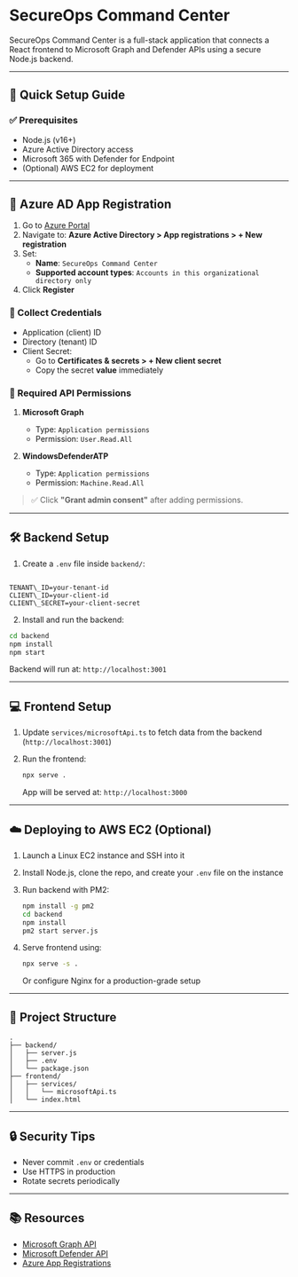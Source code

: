 # SecureOps Command Center

SecureOps Command Center is a full-stack application that connects a React frontend to Microsoft Graph and Defender APIs using a secure Node.js backend.

---

## 🚀 Quick Setup Guide

### ✅ Prerequisites

- Node.js (v16+)
- Azure Active Directory access
- Microsoft 365 with Defender for Endpoint
- (Optional) AWS EC2 for deployment

---

## 🔐 Azure AD App Registration

1. Go to [Azure Portal](https://portal.azure.com)
2. Navigate to: **Azure Active Directory > App registrations > + New registration**
3. Set:
   - **Name**: `SecureOps Command Center`
   - **Supported account types**: `Accounts in this organizational directory only`
4. Click **Register**

### 📄 Collect Credentials

- Application (client) ID
- Directory (tenant) ID
- Client Secret:
  - Go to **Certificates & secrets > + New client secret**
  - Copy the secret **value** immediately

### 🔑 Required API Permissions

1. **Microsoft Graph**
   - Type: `Application permissions`
   - Permission: `User.Read.All`

2. **WindowsDefenderATP**
   - Type: `Application permissions`
   - Permission: `Machine.Read.All`

> ✅ Click **"Grant admin consent"** after adding permissions.

---

## 🛠️ Backend Setup

1. Create a `.env` file inside `backend/`:

```

TENANT\_ID=your-tenant-id
CLIENT\_ID=your-client-id
CLIENT\_SECRET=your-client-secret

````

2. Install and run the backend:

```bash
cd backend
npm install
npm start
````

Backend will run at: `http://localhost:3001`

---

## 💻 Frontend Setup

1. Update `services/microsoftApi.ts` to fetch data from the backend (`http://localhost:3001`)
2. Run the frontend:

   ```bash
   npx serve .
   ```

   App will be served at: `http://localhost:3000`

---

## ☁️ Deploying to AWS EC2 (Optional)

1. Launch a Linux EC2 instance and SSH into it

2. Install Node.js, clone the repo, and create your `.env` file on the instance

3. Run backend with PM2:

   ```bash
   npm install -g pm2
   cd backend
   npm install
   pm2 start server.js
   ```

4. Serve frontend using:

   ```bash
   npx serve -s .
   ```

   Or configure Nginx for a production-grade setup

---

## 📁 Project Structure

```
.
├── backend/
│   ├── server.js
│   ├── .env
│   └── package.json
├── frontend/
│   ├── services/
│   │   └── microsoftApi.ts
│   └── index.html
```

---

## 🔒 Security Tips

* Never commit `.env` or credentials
* Use HTTPS in production
* Rotate secrets periodically

---

## 📚 Resources

* [Microsoft Graph API](https://learn.microsoft.com/en-us/graph/)
* [Microsoft Defender API](https://learn.microsoft.com/en-us/microsoft-365/security/defender-endpoint/)
* [Azure App Registrations](https://portal.azure.com)
